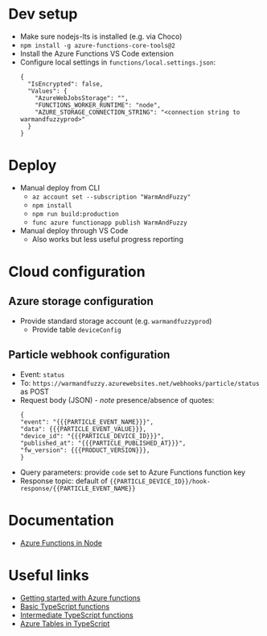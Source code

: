 # Dev setup
- Make sure nodejs-lts is installed (e.g. via Choco)
- `npm install -g azure-functions-core-tools@2`
- Install the Azure Functions VS Code extension
- Configure local settings in `functions/local.settings.json`:
    ```
    {
      "IsEncrypted": false,
      "Values": {
        "AzureWebJobsStorage": "",
        "FUNCTIONS_WORKER_RUNTIME": "node",
        "AZURE_STORAGE_CONNECTION_STRING": "<connection string to warmandfuzzyprod>"
      }
    }
    ```

# Deploy
- Manual deploy from CLI
    - `az account set --subscription "WarmAndFuzzy"`
    - `npm install`
    - `npm run build:production`
    - `func azure functionapp publish WarmAndFuzzy`
- Manual deploy through VS Code
    - Also works but less useful progress reporting

# Cloud configuration
## Azure storage configuration
- Provide standard storage account (e.g. `warmandfuzzyprod`)
    - Provide table `deviceConfig`

## Particle webhook configuration
- Event: `status`
- To: `https://warmandfuzzy.azurewebsites.net/webhooks/particle/status` as POST
- Request body (JSON) - _note_ presence/absence of quotes:
    ```
    {
    "event": "{{{PARTICLE_EVENT_NAME}}}",
    "data": {{{PARTICLE_EVENT_VALUE}}},
    "device_id": "{{{PARTICLE_DEVICE_ID}}}",
    "published_at": "{{{PARTICLE_PUBLISHED_AT}}}",
    "fw_version": {{{PRODUCT_VERSION}}},
    }
    ```
- Query parameters: provide `code` set to Azure Functions function key
- Response topic: default of `{{PARTICLE_DEVICE_ID}}/hook-response/{{PARTICLE_EVENT_NAME}}`

# Documentation
- [Azure Functions in Node](https://docs.microsoft.com/en-us/azure/azure-functions/functions-reference-node)

# Useful links
- [Getting started with Azure functions](https://code.visualstudio.com/tutorials/functions-extension/getting-started)
- [Basic TypeScript functions](https://github.com/mhoeger/typescript-azure-functions)
- [Intermediate TypeScript functions](https://github.com/mhoeger/functions-typescript-intermediate)
- [Azure Tables in TypeScript](https://www.nepomuceno.me/2018/07/08/using-table-storage-in-typescript/)

